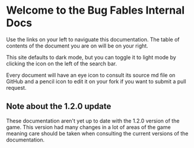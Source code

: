 # Welcome to the Bug Fables Internal Docs

Use the links on your left to naviguate this documentation. The table of contents of the document you are on will be on your right.

This site defaults to dark mode, but you can toggle it to light mode by clicking the icon on the left of the search bar.

Every document will have an eye icon to consult its source md file on GitHub and a pencil icon to edit it on your fork if you want to submit a pull request.

## Note about the 1.2.0 update
These documentation aren't yet up to date with the 1.2.0 version of the game. This version had many changes in a lot of areas of the game meaning care should be taken when consulting the current versions of the documentation.
